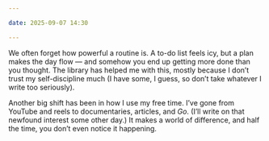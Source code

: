 ```yaml
---

date: 2025-09-07 14:30

---
```


We often forget how powerful a routine is. A to-do list feels icy, but a plan makes the day flow — and somehow you end up getting more done than you thought. The library has helped me with this, mostly because I don’t trust my self-discipline much (I have some, I guess, so don’t take whatever I write too seriously).

Another big shift has been in how I use my free time. I’ve gone from YouTube and reels to documentaries, articles, and _Go_. (I’ll write on that newfound interest some other day.) It makes a world of difference, and half the time, you don’t even notice it happening.
